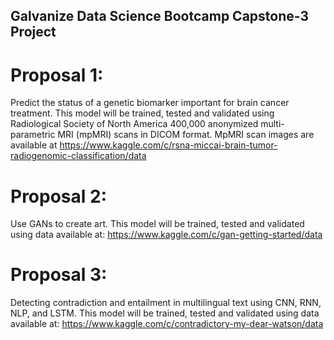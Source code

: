 ## Galvanize Data Science Bootcamp Capstone-3 Project
# Proposal 1:
Predict the status of a genetic biomarker important for brain cancer treatment. This model will be trained, tested and validated using Radiological Society of North America 400,000 anonymized multi-parametric MRI (mpMRI) scans in DICOM format.  MpMRI scan images are available at https://www.kaggle.com/c/rsna-miccai-brain-tumor-radiogenomic-classification/data

# Proposal 2:
Use GANs to create art. This model will be trained, tested and validated using data available at: https://www.kaggle.com/c/gan-getting-started/data

# Proposal 3:
Detecting contradiction and entailment in multilingual text using  CNN, RNN, NLP, and LSTM. This model will be trained, tested and validated using data available at: https://www.kaggle.com/c/contradictory-my-dear-watson/data
